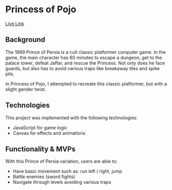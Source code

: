 # Princess of Pojo

[Live Link](https://ladymicaela.github.io/princess-of-pojo/dist/index.html)

## Background

The 1989 Prince of Persia is a cult classic platformer computer game. In the game, the main character has 60 minutes to escape a dungeon, get to the palace tower, defeat Jaffar, and rescue the Princess. Not only does he face guards, but also has to avoid various traps like breakaway tiles and spike pits.

In Princess of Pojo, I attempted to recreate this classic platformer, but with a slight gender twist.

## Technologies

This project was implemented with the following technologies:
* JavaScript for game logic
* Canvas for effects and animations

## Functionality & MVPs

With this Prince of Persia variation, users are able to:
* Have basic movement such as: run left / right, jump
* Battle enemies (sword fights)
* Navigate through levels avoiding various traps